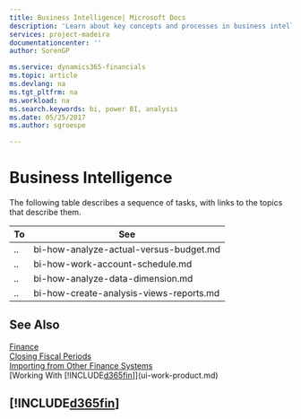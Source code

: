 ```yaml
---
title: Business Intelligence| Microsoft Docs
description: 'Learn about key concepts and processes in business intelligence '
services: project-madeira
documentationcenter: ''
author: SorenGP

ms.service: dynamics365-financials
ms.topic: article
ms.devlang: na
ms.tgt_pltfrm: na
ms.workload: na
ms.search.keywords: bi, power BI, analysis
ms.date: 05/25/2017
ms.author: sgroespe

---
```

# Business Intelligence
The following table describes a sequence of tasks, with links to the topics that describe them.  

| To | See |
| --- | --- |
|..|bi-how-analyze-actual-versus-budget.md|
|..|bi-how-work-account-schedule.md|
|..|bi-how-analyze-data-dimension.md|
|..|bi-how-create-analysis-views-reports.md|

## See Also
[Finance](finance.md)    
[Closing Fiscal Periods](year-close-years-periods.md)  
[Importing from Other Finance Systems](upload-data.md)  
[Working With [!INCLUDE[d365fin](includes/d365fin_md.md)]](ui-work-product.md)  

## [!INCLUDE[d365fin](includes/free_trial_md.md)]